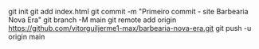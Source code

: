 git init
git add index.html
git commit -m "Primeiro commit - site Barbearia Nova Era"
git branch -M main
git remote add origin https://github.com/vitorguiljerme1-max/barbearia-nova-era.git
git push -u origin main
